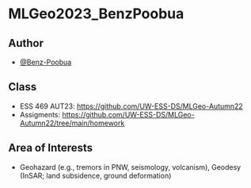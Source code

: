 # MLGeo2023_BenzPoobua

## Author

- [@Benz-Poobua](https://www.github.com/Benz-Poobua)


## Class

- ESS 469 AUT23: https://github.com/UW-ESS-DS/MLGeo-Autumn22
- Assigments: https://github.com/UW-ESS-DS/MLGeo-Autumn22/tree/main/homework

## Area of Interests

- Geohazard (e.g., tremors in PNW, seismology, volcanism), Geodesy (InSAR; land subsidence, ground deformation)


